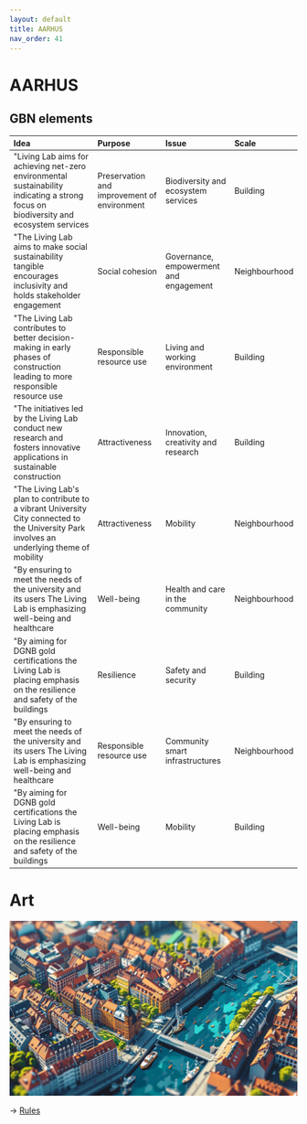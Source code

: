 ```yaml
---
layout: default
title: AARHUS
nav_order: 41
---
```


# AARHUS



## GBN elements

| Idea                                                                                                                                        | Purpose                                     | Issue                                  | Scale         |
|:--------------------------------------------------------------------------------------------------------------------------------------------|:--------------------------------------------|:---------------------------------------|:--------------|
| "Living Lab aims for achieving net-zero environmental sustainability  indicating a strong focus on biodiversity and ecosystem services      | Preservation and improvement of environment | Biodiversity and ecosystem services    | Building      |
| "The Living Lab aims to make social sustainability tangible  encourages inclusivity and holds stakeholder engagement                        | Social cohesion                             | Governance, empowerment and engagement | Neighbourhood |
| "The Living Lab contributes to better decision-making in early phases of construction  leading to more responsible resource use             | Responsible resource use                    | Living and working environment         | Building      |
| "The initiatives led by the Living Lab conduct new research and fosters innovative applications in sustainable construction                 | Attractiveness                              | Innovation, creativity and research    | Building      |
| "The Living Lab's plan to contribute to a vibrant University City connected to the University Park involves an underlying theme of mobility | Attractiveness                              | Mobility                               | Neighbourhood |
| "By ensuring to meet the needs of the university and its users  The Living Lab is emphasizing well-being and healthcare                     | Well-being                                  | Health and care in the community       | Neighbourhood |
| "By aiming for DGNB gold certifications  the Living Lab is placing emphasis on the resilience and safety of the buildings                   | Resilience                                  | Safety and security                    | Building      |
| "By ensuring to meet the needs of the university and its users  The Living Lab is emphasizing well-being and healthcare                     | Responsible resource use                    | Community smart infrastructures        | Neighbourhood |
| "By aiming for DGNB gold certifications  the Living Lab is placing emphasis on the resilience and safety of the buildings                   | Well-being                                  | Mobility                               | Building      |

# Art

![](art/AARHUS.png)




-> [Rules](rules.md)
